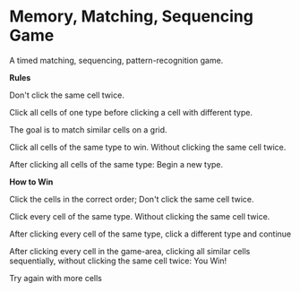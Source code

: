 # Memory, Matching, Sequencing Game
A timed matching, sequencing, pattern-recognition game.

**Rules**

Don't click the same cell twice.

Click all cells of one type before clicking a cell with different type.

The goal is to match similar cells on a grid.

Click all cells of the same type to win. Without clicking the same cell twice.

After clicking all cells of the same type: Begin a new type.

**How to Win**

Click the cells in the correct order; Don't click the same cell twice.

Click every cell of the same type. Without clicking the same cell twice.

After clicking every cell of the same type, click a different type and continue

After clicking every cell in the game-area, clicking all similar cells sequentially, without clicking the same cell twice: You Win!

Try again with more cells
